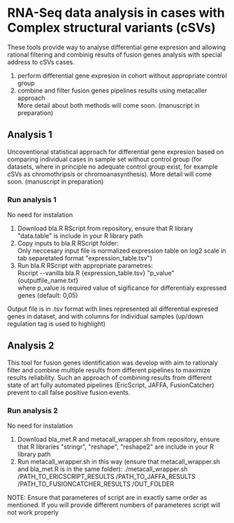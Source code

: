 # RNA-Seq data analysis in cases with Complex structural variants (cSVs)
These tools provide way to analyse differential gene expresion and allowing rational filtering and combinig results of fusion genes analysis with special address to cSVs cases.

  1) perform differential gene expresion in cohort without appropriate control group
  2) combine and filter fusion genes pipelines results using metacaller approach
<br/> More detail about both methods will come soon. (manuscript in preparation)
  
## Analysis 1
Uncoventional statistical approach for differential gene expresion based on comparing individual cases in sample set without control group (for datasets, where in principle no adequate control group exist, for example cSVs as chromothripsis or chromoanasynthesis). More detail will come soon. (manuscript in preparation)

### Run analysis 1
No need for instalation
  1) Download bla.R RScript from repository, ensure that R library "data.table" is include in your R library path
  2) Copy inputs to bla.R RScript folder:
     <br /> Only neccesary input file is normalized expression table on log2 scale in tab separetated format          "expression_table.tsv")
  3) Run bla.R RScript with appropriate parametres:
     <br /> Rscript --vanilla bla.R {expression_table.tsv} "p_value" {outputfile_name.txt}
     <br /> where p_value is required value of sigificance for differentialy expressed genes (default: 0,05)         

Output file is in .tsv format with lines represented all differential expresed genes in dataset, and with columns for individual samples (up/down regulation tag is used to highlight)
 
## Analysis 2
This tool for fusion genes identification was develop with aim to rationaly filter and combine multiple results from different pipelines to maximize results reliability. Such an approach of combining results from different state of art fully automated pipelines (EricScript, JAFFA, FusionCatcher) prevent to call false positive fusion events.

### Run analysis 2
No need for instalation
   1) Download bla_met.R and metacall_wrapper.sh from repository, ensure that R libraries "stringr", "reshape", "reshape2" are include in your R library path
   2) Run metacall_wrapper.sh in this way (ensure that metacall_wrapper.sh and bla_met.R is in the same folder):
      ./metacall_wrapper.sh /PATH_TO_ERICSCRIPT_RESULTS /PATH_TO_JAFFA_RESULTS /PATH_TO_FUSIONCATCHER_RESULTS /OUT_FOLDER
      
   NOTE: Ensure that parameteres of script are in exactly same order as mentioned. If you will provide different numbers of parameteres script will not work properly   


